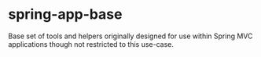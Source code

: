 # spring-app-base
Base set of tools and helpers originally designed for use within Spring MVC applications though not restricted to this use-case.

